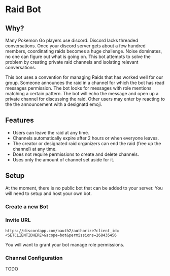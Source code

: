 # Raid Bot

## Why?

Many Pokemon Go players use discord. Discord lacks threaded conversations. Once your discord server gets about a few hundred members, coordinating raids becomes a huge challenge. Noise dominates, no one can figure out what is going on. This bot attempts to solve the problem by creating private raid channels and isolating relevant conversations.

This bot uses a convention for managing Raids that has worked well for our group. Someone announces the raid in a channel for which the bot has read messages permission. The bot looks for messages with role mentions matching a certain pattern. The bot will echo the message and open up a private channel for discussing the raid. Other users may enter by reacting to the the announcement with a designatd emoji.

## Features

- Users can leave the raid at any time. 
- Channels automatically expire after 2 hours or when everyone leaves.
- The creator or designated raid organizers can end the raid (free up the channel) at any time.
- Does not require permissions to create and delete channels.
- Uses only the amount of channel set aside for it.

## Setup

At the moment, there is no public bot that can be added to your server. You will need to setup and host your own bot.

### Create a new Bot

### Invite URL

`https://discordapp.com/oauth2/authorize?client_id=<SETCLIENTIDHERE>&scope=bot&permissions=268435456`

You will want to grant your bot manage role permissions.

### Channel Configuration

TODO
